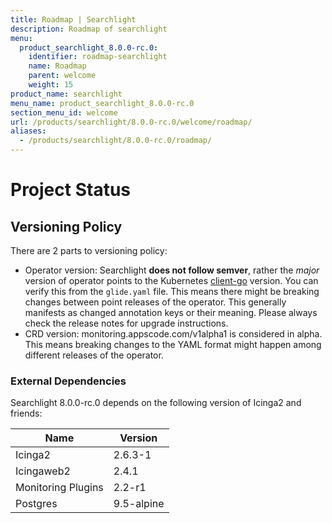 ```yaml
---
title: Roadmap | Searchlight
description: Roadmap of searchlight
menu:
  product_searchlight_8.0.0-rc.0:
    identifier: roadmap-searchlight
    name: Roadmap
    parent: welcome
    weight: 15
product_name: searchlight
menu_name: product_searchlight_8.0.0-rc.0
section_menu_id: welcome
url: /products/searchlight/8.0.0-rc.0/welcome/roadmap/
aliases:
  - /products/searchlight/8.0.0-rc.0/roadmap/
---
```


# Project Status

## Versioning Policy
There are 2 parts to versioning policy:

 - Operator version: Searchlight __does not follow semver__, rather the _major_ version of operator points to the
Kubernetes [client-go](https://github.com/kubernetes/client-go#branches-and-tags) version.
You can verify this from the `glide.yaml` file. This means there might be breaking changes
between point releases of the operator. This generally manifests as changed annotation keys or their meaning.
Please always check the release notes for upgrade instructions.
 - CRD version: monitoring.appscode.com/v1alpha1 is considered in alpha. This means breaking changes to the YAML format
might happen among different releases of the operator.

### External Dependencies
Searchlight 8.0.0-rc.0 depends on the following version of Icinga2 and friends:

| Name                   | Version    |
|------------------------|------------|
| Icinga2                | 2.6.3-1    |
| Icingaweb2             | 2.4.1      |
| Monitoring Plugins     | 2.2-r1     |
| Postgres               | 9.5-alpine |
